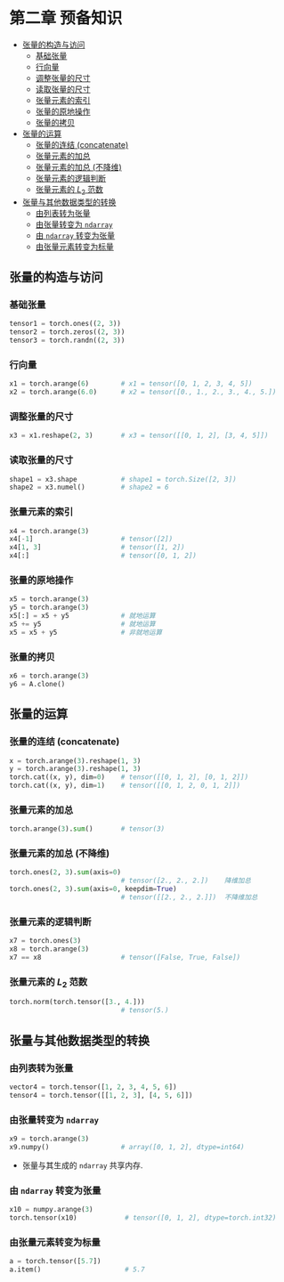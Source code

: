# 第二章 预备知识

* [张量的构造与访问](#张量的构造与访问)
    * [基础张量](#基础张量)
    * [行向量](#行向量)
    * [调整张量的尺寸](#调整张量的尺寸)
    * [读取张量的尺寸](#读取张量的尺寸)
    * [张量元素的索引](#张量元素的索引)
    * [张量的原地操作](#张量的原地操作)
    * [张量的拷贝](#张量的拷贝)
* [张量的运算](#张量的运算)
    * [张量的连结 (concatenate)](#张量的连结-concatenate)
    * [张量元素的加总](#张量元素的加总)
    * [张量元素的加总 (不降维)](#张量元素的加总-不降维)
    * [张量元素的逻辑判断](#张量元素的逻辑判断)
    * [张量元素的 $L_2$ 范数](#张量元素的-l_2-范数)
* [张量与其他数据类型的转换](#张量与其他数据类型的转换)
    * [由列表转为张量](#由列表转为张量)
    * [由张量转变为 `ndarray`](#由张量转变为-ndarray)
    * [由 `ndarray` 转变为张量](#由-ndarray-转变为张量)
    * [由张量元素转变为标量](#由张量元素转变为标量)


## 张量的构造与访问

### 基础张量

```python
tensor1 = torch.ones((2, 3))
tensor2 = torch.zeros((2, 3))
tensor3 = torch.randn((2, 3))
```

### 行向量

```python
x1 = torch.arange(6)        # x1 = tensor([0, 1, 2, 3, 4, 5])
x2 = torch.arange(6.0)      # x2 = tensor([0., 1., 2., 3., 4., 5.])
```

### 调整张量的尺寸

```python
x3 = x1.reshape(2, 3)       # x3 = tensor([[0, 1, 2], [3, 4, 5]])
```

### 读取张量的尺寸

```python
shape1 = x3.shape           # shape1 = torch.Size([2, 3])
shape2 = x3.numel()         # shape2 = 6
```

### 张量元素的索引

```python
x4 = torch.arange(3)
x4[-1]                      # tensor([2])
x4[1, 3]                    # tensor([1, 2])
x4[:]                       # tensor([0, 1, 2])
```

### 张量的原地操作

```python
x5 = torch.arange(3)
y5 = torch.arange(3)
x5[:] = x5 + y5             # 就地运算
x5 += y5                    # 就地运算
x5 = x5 + y5                # 非就地运算
```

### 张量的拷贝

```python
x6 = torch.arange(3)
y6 = A.clone()
```

## 张量的运算

### 张量的连结 (concatenate)

```python
x = torch.arange(3).reshape(1, 3)
y = torch.arange(3).reshape(1, 3)
torch.cat((x, y), dim=0)    # tensor([[0, 1, 2], [0, 1, 2]])
torch.cat((x, y), dim=1)    # tensor([[0, 1, 2, 0, 1, 2]])
```

### 张量元素的加总

```python
torch.arange(3).sum()       # tensor(3)
```

### 张量元素的加总 (不降维)

```python
torch.ones(2, 3).sum(axis=0)
                            # tensor([2., 2., 2.])    降维加总
torch.ones(2, 3).sum(axis=0, keepdim=True)
                            # tensor([[2., 2., 2.]])  不降维加总
```

### 张量元素的逻辑判断

```python
x7 = torch.ones(3)
x8 = torch.arange(3)
x7 == x8                    # tensor([False, True, False])
```

### 张量元素的 $L_2$ 范数

```python
torch.norm(torch.tensor([3., 4.]))
                            # tensor(5.)
```

## 张量与其他数据类型的转换

### 由列表转为张量

```python
vector4 = torch.tensor([1, 2, 3, 4, 5, 6])
tensor4 = torch.tensor([[1, 2, 3], [4, 5, 6]])
```

### 由张量转变为 `ndarray`

```python
x9 = torch.arange(3)
x9.numpy()                  # array([0, 1, 2], dtype=int64)
```

* 张量与其生成的 `ndarray` 共享内存.

### 由 `ndarray` 转变为张量

```python
x10 = numpy.arange(3)
torch.tensor(x10)            # tensor([0, 1, 2], dtype=torch.int32)
```

### 由张量元素转变为标量

```python
a = torch.tensor([5.7])
a.item()                     # 5.7
```

